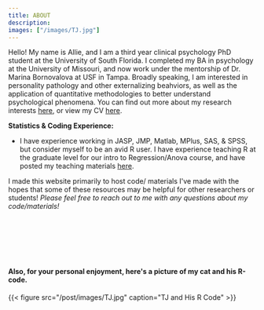 ```yaml
---
title: ABOUT
description: 
images: ["/images/TJ.jpg"]
---
```


Hello! My name is Allie, and I am a third year clinical psychology PhD student at the University of South Florida. I completed my BA in psychology at the University of Missouri, and now work under the mentorship of Dr. Marina Bornovalova at USF in Tampa. Broadly speaking, I am interested in personality pathology and other externalizing beahviors, as well as the application of quantitative methodologies to better understand psychological phenomena. You can find out more about my research interests [here](https://alliechoate.netlify.com/portfolio/), or view my CV [here](https://drive.google.com/file/d/1YQmDPkmclBLfb7_futzazynfCyC9mMJz/view?usp=sharing).


**Statistics & Coding Experience:**

  - I have experience working in JASP, JMP, Matlab, MPlus, SAS, & SPSS, but consider myself to be an avid R user. I have experience teaching R at the graduate level for our intro to Regression/Anova course, and have posted my teaching materials [here](https://alliechoate.netlify.com/post/reganova/). 
  
I made this website primarily to host code/ materials I've made with the hopes that some of these resources may be helpful for other researchers or students! _Please feel free to reach out to me with any questions about my code/materials!_ 

<br><br>





<br>
<br>

#### Also, for your personal enjoyment, here's a picture of my cat and his R-code. 



{{< figure src="/post/images/TJ.jpg" caption="TJ and His R Code" >}}